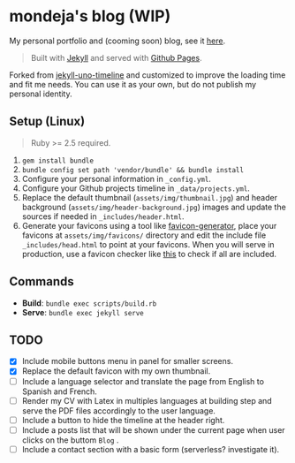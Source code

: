 # mondeja's blog (WIP)

My personal portfolio and (cooming soon) blog, see it [here](https://mondeja.github.io/blog).

> Built with [Jekyll](https://jekyllrb.com) and served with [Github Pages](https://pages.github.com/).

Forked from [jekyll-uno-timeline](https://github.com/tzuehlke/jekyll-uno-timeline) and customized to improve the loading time and fit me needs. You can use it as your own, but do not publish my personal identity.

## Setup (Linux)

> Ruby >= 2.5 required. 

1. `gem install bundle`
2. `bundle config set path 'vendor/bundle' && bundle install`
3. Configure your personal information in `_config.yml`.
4. Configure your Github projects timeline in `_data/projects.yml`.
5. Replace the default thumbnail (`assets/img/thumbnail.jpg`) and header background (`assets/img/header-background.jpg`) images and update the sources if needed in `_includes/header.html`. 
6. Generate your favicons using a tool like [favicon-generator](https://realfavicongenerator.net/), place your favicons at `assets/img/favicons/` directory and edit the include file `_includes/head.html` to point at your favicons. When you will serve in production, use a favicon checker like [this](https://realfavicongenerator.net/favicon_checker) to check if all are included. 

## Commands

- **Build**: `bundle exec scripts/build.rb`
- **Serve**: `bundle exec jekyll serve`

## TODO

- [x] Include mobile buttons menu in panel for smaller screens.
- [x] Replace the default favicon with my own thumbnail.
- [ ] Include a language selector and translate the page from English to Spanish and French.
- [ ] Render my CV with Latex in multiples languages at building step and serve the PDF files accordingly to the user language.
- [ ] Include a button to hide the timeline at the header right.
- [ ] Include a posts list that will be shown under the current page when user clicks on the buttom `Blog` .
- [ ] Include a contact section with a basic form (serverless? investigate it).
